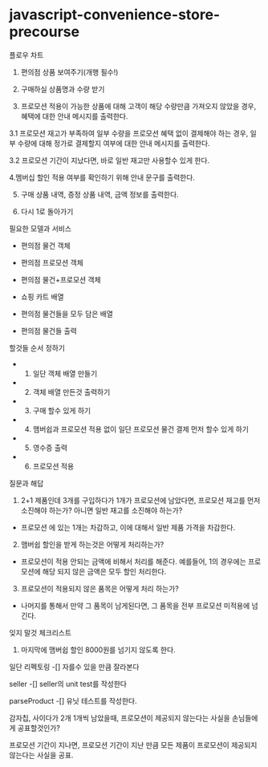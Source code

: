 # javascript-convenience-store-precourse

플로우 차트

1. 편의점 상품 보여주기(개행 필수!)
2. 구매하실 상품명과 수량 받기

3. 프로모션 적용이 가능한 상품에 대해 고객이 해당 수량만큼 가져오지 않았을 경우, 혜택에 대한 안내 메시지를 출력한다.

3.1 프로모션 재고가 부족하여 일부 수량을 프로모션 혜택 없이 결제해야 하는 경우, 일부 수량에 대해 정가로 결제할지 여부에 대한 안내 메시지를 출력한다.

3.2 프로모션 기간이 지났다면, 바로 일반 재고만 사용할수 있게 한다.

4.멤버십 할인 적용 여부를 확인하기 위해 안내 문구를 출력한다.

5. 구매 상품 내역, 증정 상품 내역, 금액 정보를 출력한다.

6. 다시 1로 돌아가기

필요한 모델과 서비스

- 편의점 물건 객체

- 편의점 프로모션 객체
- 편의점 물건+프로모션 객체
- 쇼핑 카트 배열
- 편의점 물건들을 모두 담은 배열
- 편의점 물건들 출력

할것들 순서 정하기

- 1. 일단 객체 배열 만들기
- 2. 객체 배열 만든것 출력하기
- 3. 구매 할수 있게 하기
- 4. 맴버쉽과 프로모션 적용 없이 일단 프로모션 물건 결제 먼저 할수 있게 하기
- 5. 영수증 출력
- 6. 프로모션 적용

질문과 해답

1. 2+1 제품인데 3개를 구입하다가 1개가 프로모션에 남았다면, 프로모션 재고를 먼저 소진해야 하는가? 아니면 일반 재고를 소진해야 하는가?

- 프로모션 에 있는 1개는 차감하고, 이에 대해서 일반 제품 가격을 차감한다.

2. 맴버쉽 할인을 받게 하는것은 어떻게 처리하는가?

- 프로모션이 적용 안되는 금액에 비해서 처리를 해준다. 예를들어, 1의 경우에는 프로모션에 해당 되지 않은 금액은 모두 할인 처리한다.

3. 프로모션이 적용되지 않은 품목은 어떻게 처리 하는가?

- 나머지를 통해서 만약 그 품목이 남게된다면, 그 품목을 전부 프로모션 미적용에 넘긴다.

잊지 말것 체크리스트

1. 마지막에 맴버쉽 할인 8000원를 넘기지 않도록 한다.

일단 리펙토링
-[] 자를수 있을 만큼 잘라본다

seller
-[] seller의 unit test를 작성한다

parseProduct
-[] 유닛 테스트를 작성한다.

감자칩, 사이다가 2개 1개씩 남았을때, 프로모션이 제공되지 않는다는 사실을 손님들에게 공표할것인가?

프로모션 기간이 지나면, 프로모션 기간이 지난 만큼 모든 제품이 프로모션이 제공되지 않는다는 사실을 공표.
